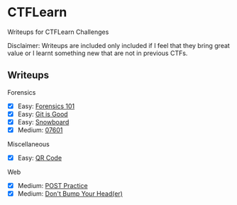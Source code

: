 # CTFLearn
Writeups for CTFLearn Challenges

Disclaimer: Writeups are included only included if I feel that they bring great value or I learnt something new that are not in previous CTFs.

## Writeups

Forensics
- [x] Easy: [Forensics 101](https://github.com/RyanNgCT/CTFLearn/blob/main/Forensics/Easy/Forensic-101.md)
- [x] Easy: [Git is Good](https://github.com/RyanNgCT/CTFLearn/blob/main/Forensics/Easy/Git/git.md)
- [x] Easy: [Snowboard](https://github.com/RyanNgCT/CTFLearn/blob/main/Forensics/Easy/Snowboard/Snowboard.md)
- [x] Medium: [07601](https://github.com/RyanNgCT/CTFLearn/blob/main/Forensics/Medium/07601/07601.md)

Miscellaneous 
- [x] Easy: [QR Code](https://github.com/RyanNgCT/CTFLearn/blob/main/Misc/Easy/QRCode/QRCode.md)

Web
- [x] Medium: [POST Practice](https://github.com/RyanNgCT/CTFLearn/blob/main/Web/Medium/POST/POST.md)
- [x] Medium: [Don't Bump Your Head(er)](https://github.com/RyanNgCT/CTFLearn/blob/main/Web/Medium/Header/Header.md)
